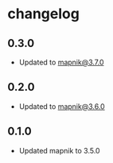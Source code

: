 # changelog

## 0.3.0

- Updated to mapnik@3.7.0

## 0.2.0

- Updated to mapnik@3.6.0

## 0.1.0

 - Updated mapnik to 3.5.0
